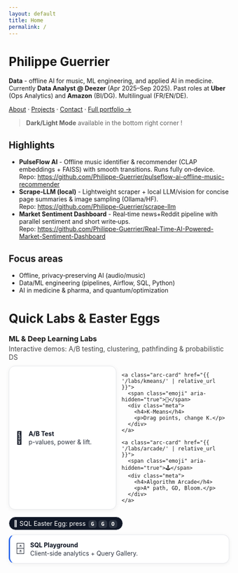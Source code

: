 ```yaml
---
layout: default
title: Home
permalink: /
---
```

# Philippe Guerrier

**Data** - offline AI for music, ML engineering, and applied AI in medicine. Currently **Data Analyst @ Deezer** (Apr 2025–Sep 2025). Past roles at **Uber** (Ops Analytics) and **Amazon** (BI/DG). Multilingual (FR/EN/DE).

[About](/about/) · [Projects](/projects/) · [Contact](/contact/) · [Full portfolio →](https://sites.google.com/view/philippeguerrier/home)

> **Dark/Light Mode** available in the bottom right corner !

## Highlights
- **PulseFlow AI** - Offline music identifier & recommender (CLAP embeddings + FAISS) with smooth transitions. Runs fully on‑device.  
  Repo: <https://github.com/Philippe-Guerrier/pulseflow-ai-offline-music-recommender>
- **Scrape‑LLM (local)** - Lightweight scraper + local LLM/vision for concise page summaries & image sampling (Ollama/HF).  
  Repo: <https://github.com/Philippe-Guerrier/scrape-llm>
- **Market Sentiment Dashboard** - Real‑time news+Reddit pipeline with parallel sentiment and short write‑ups.  
  Repo: <https://github.com/Philippe-Guerrier/Real-Time-AI-Powered-Market-Sentiment-Dashboard>

## Focus areas
- Offline, privacy‑preserving AI (audio/music)  
- Data/ML engineering (pipelines, Airflow, SQL, Python)  
- AI in medicine & pharma, and quantum/optimization


# Quick Labs & Easter Eggs 

<section class="mini-arcade">
  <h3>ML & Deep Learning Labs</h3>
  <p class="labs-sub">Interactive demos: A/B testing, clustering, pathfinding & probabilistic DS</p>

  <div class="arcade-cards">
    <!-- Labs -->
    <a class="arc-card" href="{{ '/labs/ab/' | relative_url }}">
      <span class="emoji" aria-hidden="true">🧪</span>
      <div class="meta">
        <h4>A/B Test</h4>
        <p>p-values, power & lift.</p>
      </div>
    </a>

    <a class="arc-card" href="{{ '/labs/kmeans/' | relative_url }}">
      <span class="emoji" aria-hidden="true">🎯</span>
      <div class="meta">
        <h4>K-Means</h4>
        <p>Drag points, change K.</p>
      </div>
    </a>

    <a class="arc-card" href="{{ '/labs/arcade/' | relative_url }}">
      <span class="emoji" aria-hidden="true">🕹️</span>
      <div class="meta">
        <h4>Algorithm Arcade</h4>
        <p>A* path, GD, Bloom.</p>
      </div>
    </a>
  </div>

  <!-- SQL section -->
  <div class="sql-split">
    <span class="egg-pill">🥚 SQL Easter Egg: press <kbd>G</kbd><kbd>G</kbd><kbd>O</kbd></span>
    <a class="arc-card sql-card" href="{{ '/play/sql/' | relative_url }}">
      <span class="emoji" aria-hidden="true">🗄️</span>
      <div class="meta">
        <h4>SQL Playground</h4>
        <p>Client-side analytics + Query Gallery.</p>
      </div>
    </a>
  </div>
</section>

<style>
/* scoped, theme-aware */
.mini-arcade{margin:18px 0}
.mini-arcade h3{margin:0 0 4px}
.mini-arcade .labs-sub{margin:0 0 10px; opacity:.8; font-size:.95rem}

.mini-arcade{
  --bg:#fff; --tx:#0b1220; --bd:#e5e7eb; --hover:#f8fafc; --shadow:0 2px 10px rgba(2,6,23,.06);
  --accent:#2563eb; --egg-bg:#111827; --egg-tx:#fff;
}
html[data-theme="dark"] .mini-arcade{
  --bg:#0f172a; --tx:#e8eef7; --bd:#1f2937; --hover:#111827; --shadow:0 2px 10px rgba(0,0,0,.25);
  --accent:#60a5fa; --egg-bg:#e5e7eb; --egg-tx:#0b1220;
}

.arcade-cards{display:grid;gap:12px;grid-template-columns:repeat(auto-fit,minmax(240px,1fr))}
.arc-card{
  display:flex;gap:12px;align-items:center;text-decoration:none;
  border:1px solid var(--bd); background:var(--bg); color:var(--tx);
  padding:14px;border-radius:14px;box-shadow:var(--shadow);
  transition:transform .12s ease, background .12s ease, border-color .12s ease;
}
.arc-card:hover{transform:translateY(-1px);background:var(--hover);border-color:var(--accent)}
.arc-card .emoji{font-size:28px;line-height:1}
.arc-card .meta h4{margin:0 0 2px}
.arc-card .meta p{margin:0;opacity:.85}

/* SQL split block */
.sql-split{margin-top:16px;display:grid;gap:10px}
.egg-pill{
  width:max-content; font-size:.9rem; padding:6px 10px; border-radius:999px;
  background:var(--egg-bg); color:var(--egg-tx); border:1px solid var(--bd);
}
.egg-pill kbd{
  font-family:ui-monospace,Menlo,Consolas,monospace; font-weight:600; font-size:.85em;
  background:rgba(255,255,255,.12); padding:2px 6px; border-radius:6px; margin:0 2px;
}
html[data-theme="dark"] .egg-pill kbd{ background:rgba(0,0,0,.08); }

/* subtle accent for SQL card */
.sql-card{border-left:3px solid var(--accent)}
</style>

